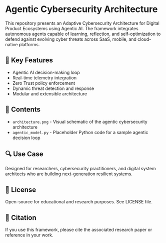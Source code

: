 # Agentic Cybersecurity Architecture

This repository presents an Adaptive Cybersecurity Architecture for Digital Product Ecosystems using Agentic AI. The framework integrates autonomous agents capable of learning, reflection, and self-optimization to defend against evolving cyber threats across SaaS, mobile, and cloud-native platforms.

## 📌 Key Features
- Agentic AI decision-making loop
- Real-time telemetry integration
- Zero Trust policy enforcement
- Dynamic threat detection and response
- Modular and extensible architecture

## 📁 Contents
- `architecture.png` - Visual schematic of the agentic cybersecurity architecture
- `agentic_model.py` - Placeholder Python code for a sample agentic decision loop

## 🔍 Use Case
Designed for researchers, cybersecurity practitioners, and digital system architects who are building next-generation resilient systems.

## 📜 License
Open-source for educational and research purposes. See LICENSE file.

## 🧠 Citation
If you use this framework, please cite the associated research paper or reference in your work.
